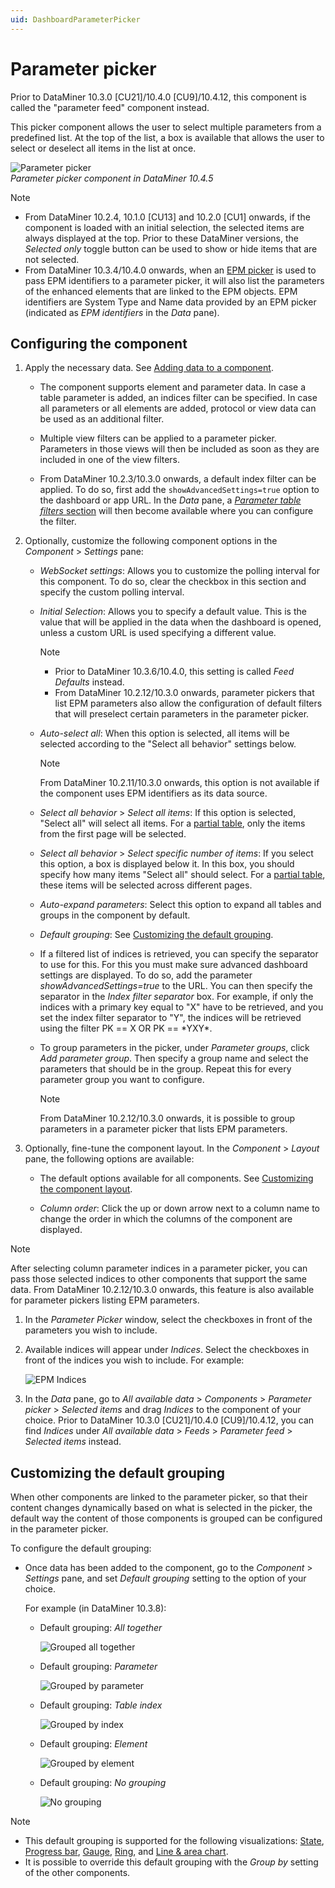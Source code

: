 ```yaml
---
uid: DashboardParameterPicker
---
```


# Parameter picker

Prior to DataMiner 10.3.0 [CU21]/10.4.0 [CU9]/10.4.12<!--RN 41141-->, this component is called the "parameter feed" component instead.

This picker component allows the user to select multiple parameters from a predefined list. At the top of the list, a box is available that allows the user to select or deselect all items in the list at once.

![Parameter picker](~/user-guide/images/Parameter_Picker.png)<br>*Parameter picker component in DataMiner 10.4.5*

> [!NOTE]
>
> - From DataMiner 10.2.4, 10.1.0 [CU13] and 10.2.0 [CU1] onwards, if the component is loaded with an initial selection, the selected items are always displayed at the top. Prior to these DataMiner versions, the *Selected only* toggle button can be used to show or hide items that are not selected.
> - From DataMiner 10.3.4/10.4.0 onwards, when an [EPM picker](xref:DashboardEPMPicker) is used to pass EPM identifiers to a parameter picker, it will also list the parameters of the enhanced elements that are linked to the EPM objects. EPM identifiers are System Type and Name data provided by an EPM picker (indicated as *EPM identifiers* in the *Data* pane). <!-- RN 35562 -->

## Configuring the component

1. Apply the necessary data. See [Adding data to a component](xref:Adding_data_to_component).

   - The component supports element and parameter data. In case a table parameter is added, an indices filter can be specified. In case all parameters or all elements are added, protocol or view data can be used as an additional filter.

   - Multiple view filters can be applied to a parameter picker. Parameters in those views will then be included as soon as they are included in one of the view filters.

   - From DataMiner 10.2.3/10.3.0 onwards, a default index filter can be applied. To do so, first add the `showAdvancedSettings=true` option to the dashboard or app URL. In the *Data* pane, a [*Parameter table filters* section](xref:Parameter_Table_Filters) will then become available where you can configure the filter.

1. Optionally, customize the following component options in the *Component* > *Settings* pane:

   - *WebSocket settings*: Allows you to customize the polling interval for this component. To do so, clear the checkbox in this section and specify the custom polling interval.

   - *Initial Selection*: Allows you to specify a default value. This is the value that will be applied in the data when the dashboard is opened, unless a custom URL is used specifying a different value.

     > [!NOTE]
     >
     > - Prior to DataMiner 10.3.6/10.4.0<!--  RN 35984 -->, this setting is called *Feed Defaults* instead.
     > - From DataMiner 10.2.12/10.3.0 onwards, parameter pickers that list EPM parameters also allow the configuration of default filters that will preselect certain parameters in the parameter picker.

   - *Auto-select all*: When this option is selected, all items will be selected according to the "Select all behavior" settings below.

     > [!NOTE]
     > From DataMiner 10.2.11/10.3.0 onwards, this option is not available if the component uses EPM identifiers as its data source.

   - *Select all behavior* > *Select all items*: If this option is selected, "Select all" will select all items. For a [partial table](xref:Table_parameters#partial-tables), only the items from the first page will be selected.

   - *Select all behavior* > *Select specific number of items*: If you select this option, a box is displayed below it. In this box, you should specify how many items "Select all" should select. For a [partial table](xref:Table_parameters#partial-tables), these items will be selected across different pages.

   - *Auto-expand parameters*: Select this option to expand all tables and groups in the component by default.

   - *Default grouping*: See [Customizing the default grouping](#customizing-the-default-grouping).

   - If a filtered list of indices is retrieved, you can specify the separator to use for this. For this you must make sure advanced dashboard settings are displayed. To do so, add the parameter *showAdvancedSettings=true* to the URL. You can then specify the separator in the *Index filter separator* box. For example, if only the indices with a primary key equal to "X" have to be retrieved, and you set the index filter separator to "Y", the indices will be retrieved using the filter PK == X OR PK == \*YXY\*.

   - To group parameters in the picker, under *Parameter groups*, click *Add parameter group*. Then specify a group name and select the parameters that should be in the group. Repeat this for every parameter group you want to configure.

     > [!NOTE]
     > From DataMiner 10.2.12/10.3.0 onwards, it is possible to group parameters in a parameter picker that lists EPM parameters.

1. Optionally, fine-tune the component layout. In the *Component* > *Layout* pane, the following options are available:

   - The default options available for all components. See [Customizing the component layout](xref:Customize_Component_Layout).

   - *Column order*: Click the up or down arrow next to a column name to change the order in which the columns of the component are displayed.

> [!NOTE]
> After selecting column parameter indices in a parameter picker, you can pass those selected indices to other components that support the same data. From DataMiner 10.2.12/10.3.0 onwards, this feature is also available for parameter pickers listing EPM parameters.
>
> 1. In the *Parameter Picker* window, select the checkboxes in front of the parameters you wish to include.
>
> 1. Available indices will appear under *Indices*. Select the checkboxes in front of the indices you wish to include. For example:
>
>    ![EPM Indices](~/user-guide/images/EPM_Indices.png)
>
> 1. In the *Data* pane, go to *All available data* > *Components* > *Parameter picker* > *Selected items* and drag *Indices* to the component of your choice. Prior to DataMiner 10.3.0 [CU21]/10.4.0 [CU9]/10.4.12<!--RN 41141-->, you can find *Indices* under *All available data* > *Feeds* > *Parameter feed* > *Selected items* instead.

## Customizing the default grouping

When other components are linked to the parameter picker, so that their content changes dynamically based on what is selected in the picker, the default way the content of those components is grouped can be configured in the parameter picker.

To configure the default grouping:

- Once data has been added to the component, go to the *Component* > *Settings* pane, and set *Default grouping* setting to the option of your choice.

  For example (in DataMiner 10.3.8):

  - Default grouping: *All together*

    ![Grouped all together](~/user-guide/images/ParameterPicker_GroupAllTogether.png)

  - Default grouping: *Parameter*

    ![Grouped by parameter](~/user-guide/images/ParameterPicker_GroupParameter.png)

  - Default grouping: *Table index*

    ![Grouped by index](~/user-guide/images/ParameterPicker_GroupIndex.png)

  - Default grouping: *Element*

    ![Grouped by element](~/user-guide/images/ParameterPicker_GroupElement.png)

  - Default grouping: *No grouping*

    ![No grouping](~/user-guide/images/ParameterPicker_NoGrouping.png)

> [!NOTE]
>
> - This default grouping is supported for the following visualizations: [State](xref:DashboardState), [Progress bar](xref:DashboardProgressBar), [Gauge](xref:DashboardGauge), [Ring](xref:DashboardRing), and [Line & area chart](xref:LineAndAreaChart).
> - It is possible to override this default grouping with the *Group by* setting of the other components.
